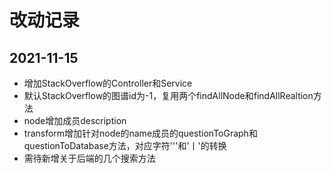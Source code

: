 # 改动记录
## 2021-11-15
- 增加StackOverflow的Controller和Service
- 默认StackOverflow的图谱id为-1，复用两个findAllNode和findAllRealtion方法
- node增加成员description
- transform增加针对node的name成员的questionToGraph和questionToDatabase方法，对应字符'\''和'丨'的转换
- 需待新增关于后端的几个搜索方法

